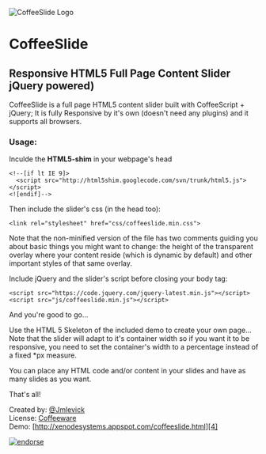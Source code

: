 ![CoffeeSlide Logo][1]

# CoffeeSlide

## Responsive HTML5 Full Page Content Slider jQuery powered)

CoffeeSlide is a full page HTML5 content slider built with CoffeeScript + jQuery; It is fully Responsive by it's own (doesn't need any plugins) and it supports all browsers.

### Usage:

Inculde the **HTML5-shim** in your webpage's head

    <!--[if lt IE 9]>
      <script src="http://html5shim.googlecode.com/svn/trunk/html5.js"></script>
    <![endif]-->

Then include the slider's css (in the head too):

    <link rel="stylesheet" href="css/coffeeslide.min.css">

Note that the non-minified version of the file has two comments guiding you about basic things you might want to change: the height of the transparent overlay where your content reside (which is dynamic by default) and other important styles of that same overlay.

Include jQuery and the slider's script before closing your body tag:

    <script src="https://code.jquery.com/jquery-latest.min.js"></script>  
    <script src="js/coffeeslide.min.js"></script>

And you're good to go...

Use the HTML 5 Skeleton of the included demo to create your own page... Note that the slider will adapt to it's container width so if you want it to be responsive, you need to set the container's width to a percentage instead of a fixed *px measure.

You can place any HTML code and/or content in your slides and have as many slides as you want.  

That's all!  

Created by: [@Jmlevick][2]  
License: [Coffeeware][3]  
Demo: [http://xenodesystems.appspot.com/coffeeslide.html][4]

[![endorse](http://api.coderwall.com/jmlevick/endorsecount.png)](http://coderwall.com/jmlevick)


  [1]: https://spideroak.com/share/PBSW433EMVZXS43UMVWXG/78656e6f6465/srv/CDN/xenodecdn/github-assets/coffeeslide-logo.png
  [2]: http://twitter.com/Jmlevick
  [3]: https://github.com/Jmlevick/coffeeware-license
  [4]: http://xenodesystems.appspot.com/coffeeslide.html